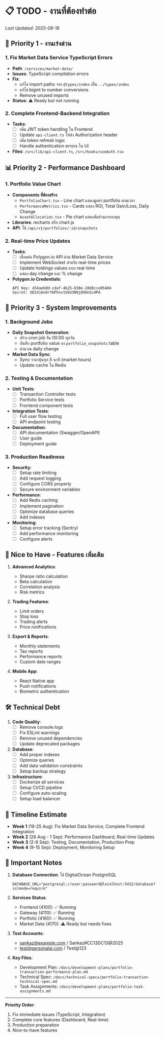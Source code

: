 # 📋 TODO - งานที่ต้องทำต่อ
*Last Updated: 2025-08-18*

## 🚀 Priority 1 - งานเร่งด่วน

### 1. Fix Market Data Service TypeScript Errors
- **Path**: `/services/market-data/`
- **Issues**: TypeScript compilation errors
- **Fix**: 
  - แก้ไข import paths จาก `@types/index` เป็น `../types/index`
  - แก้ไข bigint to number conversions
  - Remove unused imports
- **Status**: ⚠️ Ready but not running

### 2. Complete Frontend-Backend Integration
- **Tasks**:
  - [ ] เพิ่ม JWT token handling ใน Frontend
  - [ ] Update `api-client.ts` ให้ส่ง Authorization header
  - [ ] เพิ่ม token refresh logic
  - [ ] Handle authentication errors ใน UI
- **Files**: `/src/lib/api-client.ts`, `/src/hooks/useAuth.tsx`

## 📊 Priority 2 - Performance Dashboard

### 1. Portfolio Value Chart
- **Components ที่ต้องสร้าง**:
  - `PortfolioChart.tsx` - Line chart แสดงมูลค่า portfolio ตามเวลา
  - `PerformanceMetrics.tsx` - Cards แสดง ROI, Total Gain/Loss, Daily Change
  - `AssetAllocation.tsx` - Pie chart แสดงสัดส่วนการลงทุน
- **Libraries**: recharts หรือ chart.js
- **API**: ใช้ `/api/v1/portfolios/:id/snapshots`

### 2. Real-time Price Updates
- **Tasks**:
  - [ ] เชื่อมต่อ Polygon.io API ผ่าน Market Data Service
  - [ ] Implement WebSocket สำหรับ real-time prices
  - [ ] Update holdings values แบบ real-time
  - [ ] แสดง day change และ % change
- **Polygon.io Credentials**:
  ```
  API Key: 454aeb0d-cdaf-4b25-838e-28d8cce05484
  Secret: UD1Xi6n8rYbPhnv1V6U3N9jO5Hn5cHPA
  ```

## 🔧 Priority 3 - System Improvements

### 1. Background Jobs
- **Daily Snapshot Generation**:
  - สร้าง cron job รัน 00:00 ทุกวัน
  - บันทึก portfolio value ลง `portfolio_snapshots` table
  - คำนวณ daily change
- **Market Data Sync**:
  - Sync ราคาหุ้นทุก 5 นาที (market hours)
  - Update cache ใน Redis

### 2. Testing & Documentation
- **Unit Tests**:
  - [ ] Transaction Controller tests
  - [ ] Portfolio Service tests
  - [ ] Frontend component tests
- **Integration Tests**:
  - [ ] Full user flow testing
  - [ ] API endpoint testing
- **Documentation**:
  - [ ] API documentation (Swagger/OpenAPI)
  - [ ] User guide
  - [ ] Deployment guide

### 3. Production Readiness
- **Security**:
  - [ ] Setup rate limiting
  - [ ] Add request logging
  - [ ] Configure CORS properly
  - [ ] Secure environment variables
- **Performance**:
  - [ ] Add Redis caching
  - [ ] Implement pagination
  - [ ] Optimize database queries
  - [ ] Add indexes
- **Monitoring**:
  - [ ] Setup error tracking (Sentry)
  - [ ] Add performance monitoring
  - [ ] Configure alerts

## 📝 Nice to Have - Features เพิ่มเติม

1. **Advanced Analytics**:
   - Sharpe ratio calculation
   - Beta calculation
   - Correlation analysis
   - Risk metrics

2. **Trading Features**:
   - Limit orders
   - Stop loss
   - Trading alerts
   - Price notifications

3. **Export & Reports**:
   - Monthly statements
   - Tax reports
   - Performance reports
   - Custom date ranges

4. **Mobile App**:
   - React Native app
   - Push notifications
   - Biometric authentication

## 🛠️ Technical Debt

1. **Code Quality**:
   - [ ] Remove console.logs
   - [ ] Fix ESLint warnings
   - [ ] Remove unused dependencies
   - [ ] Update deprecated packages

2. **Database**:
   - [ ] Add proper indexes
   - [ ] Optimize queries
   - [ ] Add data validation constraints
   - [ ] Setup backup strategy

3. **Infrastructure**:
   - [ ] Dockerize all services
   - [ ] Setup CI/CD pipeline
   - [ ] Configure auto-scaling
   - [ ] Setup load balancer

## 📅 Timeline Estimate

- **Week 1** (19-25 Aug): Fix Market Data Service, Complete Frontend Integration
- **Week 2** (26 Aug - 1 Sep): Performance Dashboard, Real-time Updates
- **Week 3** (2-8 Sep): Testing, Documentation, Production Prep
- **Week 4** (9-15 Sep): Deployment, Monitoring Setup

## 🔑 Important Notes

1. **Database Connection**: ใช้ DigitalOcean PostgreSQL
   ```
   DATABASE_URL="postgresql://user:password@localhost:5432/database?sslmode=require"
   ```

2. **Services Status**:
   - Frontend (4100): ✅ Running
   - Gateway (4110): ✅ Running  
   - Portfolio (4160): ✅ Running
   - Market Data (4170): ⚠️ Ready but needs fixes

3. **Test Accounts**:
   - sankaz@example.com / Sankaz#CC13DC13@2025
   - test@personalai.com / Test@123

4. **Key Files**:
   - Development Plan: `/docs/development-plans/portfolio-transaction-performance-plan.md`
   - Technical Spec: `/docs/technical-specs/portfolio-transaction-technical-spec.md`
   - Task Assignments: `/docs/development-plans/portfolio-task-assignments.md`

---
**Priority Order**: 
1. Fix immediate issues (TypeScript, Integration)
2. Complete core features (Dashboard, Real-time)
3. Production preparation
4. Nice-to-have features
